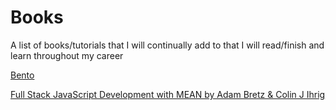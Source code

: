 # Books
A list of books/tutorials that I will continually add to that I will read/finish and learn throughout my career

[Bento](https://bento.io/home)

[Full Stack JavaScript Development with MEAN by Adam Bretz & Colin J Ihrig]( http://mirror.thelifeofkenneth.com/sites/qt.vidyagam.es/library/Programming/Javascript/Full%20Stack%20JavaScript%20Development%20With%20MEAN_%20MongoDB,%20Express,%20AngularJS,%20and%20Node.JS/Full%20Stack%20JavaScript%20Development%20With%20MEAN_%20MongoDB,%20Express,%20AngularJS,%20and%20Node.JS%20-%20Adam%20Bretz.pdf)
